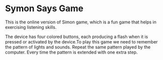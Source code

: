 # Symon Says Game
This is the online version of Simon game, which is a fun game that helps in exercising listening skills. 

The device has four colored buttons, each producing a flash when it is pressed or activated by the device.To play this game we need to  remember the pattern of lights and sounds. Repeat the same pattern played by the computer. Every time the pattern is extended with one extra step.
